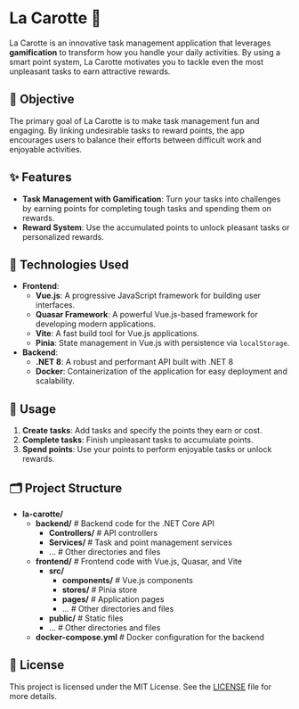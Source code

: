 # La Carotte 🥕

La Carotte is an innovative task management application that leverages **gamification** to transform how you handle your daily activities. By using a smart point system, La Carotte motivates you to tackle even the most unpleasant tasks to earn attractive rewards. 

## 🎯 Objective

The primary goal of La Carotte is to make task management fun and engaging. By linking undesirable tasks to reward points, the app encourages users to balance their efforts between difficult work and enjoyable activities.

## ✨ Features

- **Task Management with Gamification**: Turn your tasks into challenges by earning points for completing tough tasks and spending them on rewards.
- **Reward System**: Use the accumulated points to unlock pleasant tasks or personalized rewards.

## 🚀 Technologies Used

- **Frontend**:
  - **Vue.js**: A progressive JavaScript framework for building user interfaces.
  - **Quasar Framework**: A powerful Vue.js-based framework for developing modern applications.
  - **Vite**: A fast build tool for Vue.js applications.
  - **Pinia**: State management in Vue.js with persistence via `localStorage`.
- **Backend**:
  - **.NET 8**: A robust and performant API built with .NET 8
  - **Docker**: Containerization of the application for easy deployment and scalability.  

## 🌟 Usage

1. **Create tasks**: Add tasks and specify the points they earn or cost.
2. **Complete tasks**: Finish unpleasant tasks to accumulate points.
3. **Spend points**: Use your points to perform enjoyable tasks or unlock rewards.

## 🗂️ Project Structure

- **la-carotte/**
  - **backend/**                 # Backend code for the .NET Core API
    - **Controllers/**           # API controllers
    - **Services/**              # Task and point management services
    - ...                        # Other directories and files
  - **frontend/**                # Frontend code with Vue.js, Quasar, and Vite
    - **src/**
      - **components/**         # Vue.js components
      - **stores/**             # Pinia store
      - **pages/**              # Application pages
      - ...                    # Other directories and files
    - **public/**                # Static files
    - ...                        # Other directories and files
  - **docker-compose.yml**       # Docker configuration for the backend

## 📄 License

This project is licensed under the MIT License. See the [LICENSE](LICENSE) file for more details.
